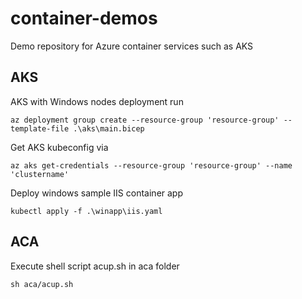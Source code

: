 # container-demos
Demo repository for Azure container services such as AKS

## AKS

AKS with Windows nodes deployment run
```
az deployment group create --resource-group 'resource-group' --template-file .\aks\main.bicep
```

Get AKS kubeconfig via
```
az aks get-credentials --resource-group 'resource-group' --name 'clustername'
```

Deploy windows sample IIS container app
```
kubectl apply -f .\winapp\iis.yaml
```

## ACA

Execute shell script acup.sh in aca folder
```
sh aca/acup.sh
```